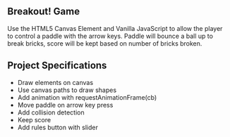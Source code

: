 ## Breakout! Game

Use the HTML5 Canvas Element and Vanilla JavaScript to allow the player to control a paddle with the arrow keys. Paddle will bounce a ball up to break bricks, score will be kept based on number of bricks broken.

## Project Specifications

- Draw elements on canvas
- Use canvas paths to draw shapes
- Add animation with requestAnimationFrame(cb)
- Move paddle on arrow key press
- Add collision detection
- Keep score
- Add rules button with slider
